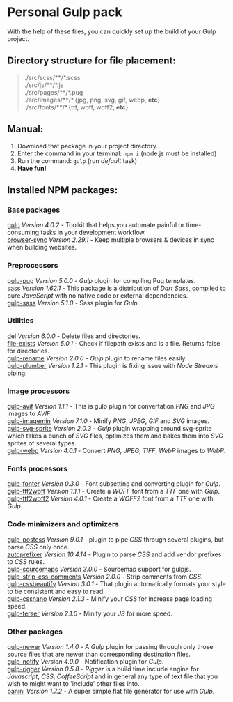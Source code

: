 # Personal Gulp pack
With the help of these files, you can quickly set up the build of your Gulp project.

## Directory structure for file placement:
> ./src/scss/\*\*/\*.scss   
> ./src/js/\*\*/\*.js   
> ./src/pages/\*\*/\*.pug   
> ./src/images/\*\*/\*.{jpg, png, svg, gif, webp, **etc**}   
> ./src/fonts/\*\*/\*.{ttf, woff, woff2, **etc**}   

## Manual:
1. Download that package in your project directory.
2. Enter the command in your terminal: `npm i` (node.js must be installed)
3. Run the command: `gulp` (run *default* task)
4. **Have fun!**


## Installed NPM packages:

### Base packages
[gulp](https://www.npmjs.com/package/gulp) *Version 4.0.2* - Toolkit that helps you automate painful or time-consuming tasks in your development workflow.  
[browser-sync](https://www.npmjs.com/package/browser-sync) *Version 2.29.1* - Keep multiple browsers & devices in sync when building websites.  

### Preprocessors
[gulp-pug](https://www.npmjs.com/package/gulp-pug) *Version 5.0.0* - *Gulp* plugin for compiling Pug templates.  
[sass](https://www.npmjs.com/package/sass) *Version 1.62.1* - This package is a distribution of *Dart Sass*, compiled to pure *JavaScript* with no native code or external dependencies.  
[gulp-sass](https://www.npmjs.com/package/gulp-sass) *Version 5.1.0* - Sass plugin for *Gulp*.  

### Utilities
[del](https://www.npmjs.com/package/del) *Version 6.0.0* - Delete files and directories.  
[file-exists](https://www.npmjs.com/package/file-exists) *Version 5.0.1* - Check if filepath exists and is a file. Returns false for directories.  
[gulp-rename](https://www.npmjs.com/package/gulp-rename) *Version 2.0.0* - *Gulp* plugin to rename files easily.  
[gulp-plumber](https://www.npmjs.com/package/gulp-plumber) *Version 1.2.1* - This plugin is fixing issue with *Node Streams* piping.  

### Image processors
[gulp-avif](https://www.npmjs.com/package/gulp-avif) *Version 1.1.1* - This is gulp plugin for convertation *PNG* and *JPG* images to *AVIF*.  
[gulp-imagemin](https://www.npmjs.com/package/gulp-imagemin) *Version 7.1.0* - Minify *PNG*, *JPEG*, *GIF* and *SVG* images.  
[gulp-svg-sprite](https://www.npmjs.com/package/gulp-svg-sprite) *Version 2.0.3* - *Gulp* plugin wrapping around svg-sprite which takes a bunch of *SVG* files, optimizes them and bakes them into *SVG* sprites of several types.  
[gulp-webp](https://www.npmjs.com/package/gulp-webp) *Version 4.0.1* - Convert *PNG*, *JPEG*, *TIFF*, *WebP* images to *WebP*.  

### Fonts processors
[gulp-fonter](https://www.npmjs.com/package/gulp-fonter) *Version 0.3.0* - Font subsetting and converting plugin for *Gulp*.  
[gulp-ttf2woff](https://www.npmjs.com/package/gulp-ttf2woff) *Version 1.1.1* - Create a *WOFF* font from a *TTF* one with *Gulp*.  
[gulp-ttf2woff2](https://www.npmjs.com/package/gulp-ttf2woff2) *Version 4.0.1* - Create a *WOFF2* font from a *TTF* one with *Gulp*.  

### Code minimizers and optimizers
[gulp-postcss](https://www.npmjs.com/package/gulp-postcss) *Version 9.0.1* - plugin to pipe *CSS* through several plugins, but parse *CSS* only once.  
[autoprefixer](https://www.npmjs.com/package/autoprefixer) *Version 10.4.14* - Plugin to parse *CSS* and add vendor prefixes to *CSS* rules.  
[gulp-sourcemaps](https://www.npmjs.com/package/gulp-sourcemaps) *Version 3.0.0* - Sourcemap support for gulpjs.  
[gulp-strip-css-comments](https://www.npmjs.com/package/gulp-strip-css-comments) *Version 2.0.0* - Strip comments from *CSS*.  
[gulp-cssbeautify](https://www.npmjs.com/package/gulp-cssbeautify) *Version 3.0.1* - That plugin automatically formats your style to be consistent and easy to read.  
[gulp-cssnano](https://www.npmjs.com/package/gulp-cssnano) *Version 2.1.3* - Minify your *CSS* for increase page loading speed.  
[gulp-terser](https://www.npmjs.com/package/gulp-terser) *Version 2.1.0* - Minify your *JS* for more speed.  
### Other packages
[gulp-newer](https://www.npmjs.com/package/gulp-newer) *Version 1.4.0* - A *Gulp* plugin for passing through only those source files that are newer than corresponding destination files.  
[gulp-notify](https://www.npmjs.com/package/gulp-notify) *Version 4.0.0* - Notification plugin for *Gulp*.  
[gulp-rigger](https://www.npmjs.com/package/gulp-rigger) *Version 0.5.8* - *Rigger* is a build time include engine for *Javascript*, *CSS*, *CoffeeScript* and in general any type of text file that you wish to might want to 'include' other files into.  
[panini](https://www.npmjs.com/package/panini) *Version 1.7.2* - A super simple flat file generator for use with *Gulp*.  
